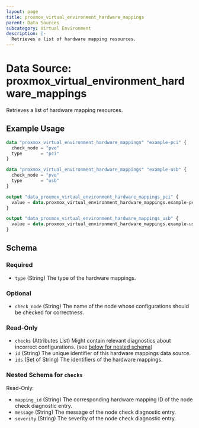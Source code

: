 ```yaml
---
layout: page
title: proxmox_virtual_environment_hardware_mappings
parent: Data Sources
subcategory: Virtual Environment
description: |-
  Retrieves a list of hardware mapping resources.
---
```


# Data Source: proxmox_virtual_environment_hardware_mappings

Retrieves a list of hardware mapping resources.

## Example Usage

```terraform
data "proxmox_virtual_environment_hardware_mappings" "example-pci" {
  check_node = "pve"
  type       = "pci"
}

data "proxmox_virtual_environment_hardware_mappings" "example-usb" {
  check_node = "pve"
  type       = "usb"
}

output "data_proxmox_virtual_environment_hardware_mappings_pci" {
  value = data.proxmox_virtual_environment_hardware_mappings.example-pci
}

output "data_proxmox_virtual_environment_hardware_mappings_usb" {
  value = data.proxmox_virtual_environment_hardware_mappings.example-usb
}
```

<!-- schema generated by tfplugindocs -->
## Schema

### Required

- `type` (String) The type of the hardware mappings.

### Optional

- `check_node` (String) The name of the node whose configurations should be checked for correctness.

### Read-Only

- `checks` (Attributes List) Might contain relevant diagnostics about incorrect configurations. (see [below for nested schema](#nestedatt--checks))
- `id` (String) The unique identifier of this hardware mappings data source.
- `ids` (Set of String) The identifiers of the hardware mappings.

<a id="nestedatt--checks"></a>
### Nested Schema for `checks`

Read-Only:

- `mapping_id` (String) The corresponding hardware mapping ID of the node check diagnostic entry.
- `message` (String) The message of the node check diagnostic entry.
- `severity` (String) The severity of the node check diagnostic entry.
